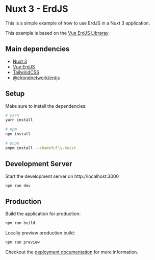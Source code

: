 # Nuxt 3 - ErdJS

This is a simple example of how to use ErdJS in a Nuxt 3 application.

This example is based on the [Vue ErdJS Libraray](https://github.com/stephaneLeroy/vue-erdjs)

## Main dependencies
- [Nuxt 3](https://v3.nuxtjs.org/)
- [Vue ErdJS](https://github.com/stephaneLeroy/vue-erdjs)
- [TailwindCSS](https://tailwindcss.com/)
- [@elrondnetwork/erdjs](https://github.com/ElrondNetwork/elrond-sdk-erdjs)

## Setup

Make sure to install the dependencies:

```bash
# yarn
yarn install

# npm
npm install

# pnpm
pnpm install --shamefully-hoist
```

## Development Server

Start the development server on http://localhost:3000

```bash
npm run dev
```

## Production

Build the application for production:

```bash
npm run build
```

Locally preview production build:

```bash
npm run preview
```

Checkout the [deployment documentation](https://v3.nuxtjs.org/guide/deploy/presets) for more information.
